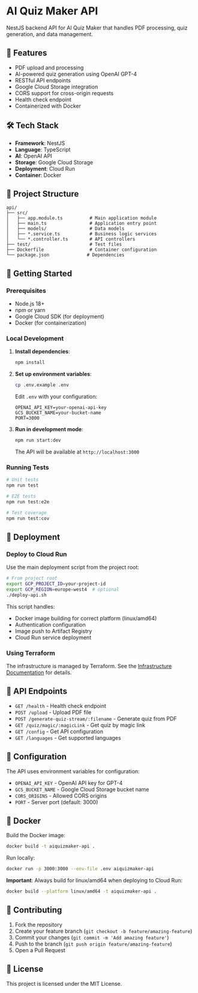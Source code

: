 # AI Quiz Maker API

NestJS backend API for AI Quiz Maker that handles PDF processing, quiz generation, and data management.

## 🚀 Features

- PDF upload and processing
- AI-powered quiz generation using OpenAI GPT-4
- RESTful API endpoints
- Google Cloud Storage integration
- CORS support for cross-origin requests
- Health check endpoint
- Containerized with Docker

## 🛠️ Tech Stack

- **Framework**: NestJS
- **Language**: TypeScript
- **AI**: OpenAI API
- **Storage**: Google Cloud Storage
- **Deployment**: Cloud Run
- **Container**: Docker

## 📁 Project Structure

```
api/
├── src/
│   ├── app.module.ts          # Main application module
│   ├── main.ts                # Application entry point
│   ├── models/                # Data models
│   ├── *.service.ts           # Business logic services
│   └── *.controller.ts        # API controllers
├── test/                      # Test files
├── Dockerfile                 # Container configuration
└── package.json              # Dependencies
```

## 🚀 Getting Started

### Prerequisites

- Node.js 18+
- npm or yarn
- Google Cloud SDK (for deployment)
- Docker (for containerization)

### Local Development

1. **Install dependencies**:
   ```bash
   npm install
   ```

2. **Set up environment variables**:
   ```bash
   cp .env.example .env
   ```
   
   Edit `.env` with your configuration:
   ```env
   OPENAI_API_KEY=your-openai-api-key
   GCS_BUCKET_NAME=your-bucket-name
   PORT=3000
   ```

3. **Run in development mode**:
   ```bash
   npm run start:dev
   ```

   The API will be available at `http://localhost:3000`

### Running Tests

```bash
# Unit tests
npm run test

# E2E tests
npm run test:e2e

# Test coverage
npm run test:cov
```

## 🚢 Deployment

### Deploy to Cloud Run

Use the main deployment script from the project root:

```bash
# From project root
export GCP_PROJECT_ID=your-project-id
export GCP_REGION=europe-west4  # optional
./deploy-api.sh
```

This script handles:
- Docker image building for correct platform (linux/amd64)
- Authentication configuration
- Image push to Artifact Registry
- Cloud Run service deployment

### Using Terraform

The infrastructure is managed by Terraform. See the [Infrastructure Documentation](../terraform/README.md) for details.

## 📡 API Endpoints

- `GET /health` - Health check endpoint
- `POST /upload` - Upload PDF file
- `POST /generate-quiz-stream/:filename` - Generate quiz from PDF
- `GET /quiz/magic/:magicLink` - Get quiz by magic link
- `GET /config` - Get API configuration
- `GET /languages` - Get supported languages

## 🔧 Configuration

The API uses environment variables for configuration:

- `OPENAI_API_KEY` - OpenAI API key for GPT-4
- `GCS_BUCKET_NAME` - Google Cloud Storage bucket name
- `CORS_ORIGINS` - Allowed CORS origins
- `PORT` - Server port (default: 3000)

## 🐳 Docker

Build the Docker image:
```bash
docker build -t aiquizmaker-api .
```

Run locally:
```bash
docker run -p 3000:3000 --env-file .env aiquizmaker-api
```

**Important**: Always build for linux/amd64 when deploying to Cloud Run:
```bash
docker build --platform linux/amd64 -t aiquizmaker-api .
```

## 🤝 Contributing

1. Fork the repository
2. Create your feature branch (`git checkout -b feature/amazing-feature`)
3. Commit your changes (`git commit -m 'Add amazing feature'`)
4. Push to the branch (`git push origin feature/amazing-feature`)
5. Open a Pull Request

## 📄 License

This project is licensed under the MIT License.
